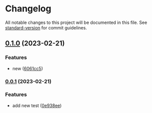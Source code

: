 # Changelog

All notable changes to this project will be documented in this file. See [standard-version](https://github.com/conventional-changelog/standard-version) for commit guidelines.

## [0.1.0](https://github.com/tharinduEranga/maven_semantic_release/compare/v0.0.1...v0.1.0) (2023-02-21)


### Features

* new ([6061cc5](https://github.com/tharinduEranga/maven_semantic_release/commit/6061cc524bb0ce8f4497b6652faaff781b1b64ca))

### [0.0.1](https://github.com/tharinduEranga/maven_semantic_release/compare/v0.1.1...v0.0.1) (2023-02-21)


### Features

* add new test ([0e938ee](https://github.com/tharinduEranga/maven_semantic_release/commit/0e938eed0d4ed4bd0d4d726aadb4260433290779))
